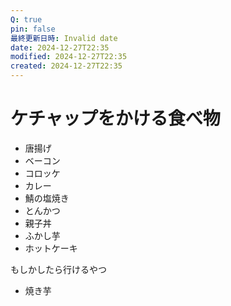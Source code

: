 ```yaml
---
Q: true
pin: false
最終更新日時: Invalid date
date: 2024-12-27T22:35
modified: 2024-12-27T22:35
created: 2024-12-27T22:35
---
```

# ケチャップをかける食べ物

- 唐揚げ
- ベーコン
- コロッケ
- カレー
- 鯖の塩焼き
- とんかつ
- 親子丼
- ふかし芋
- ホットケーキ

もしかしたら行けるやつ

- 焼き芋